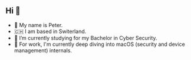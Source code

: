 ## Hi 👋

- 📇 My name is Peter.
- 🇨🇭 I am based in Switerland.
- 🔭 I’m currently studying for my Bachelor in Cyber Security.
- 🌱 For work, I'm currently deep diving into macOS (security and device management) internals.

